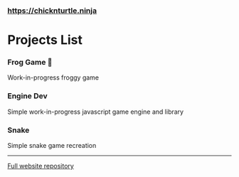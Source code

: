 ### https://chicknturtle.ninja
# Projects List
### Frog Game 🐸
Work-in-progress froggy game
### Engine Dev
Simple work-in-progress javascript game engine and library
### Snake
Simple snake game recreation

---
[Full website repository](https://github.com/ChicknTurtle/ChicknTurtleSite)
